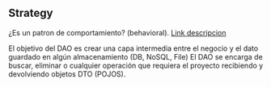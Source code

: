 ## Strategy
¿Es un patron de comportamiento? (behavioral). [Link descripcion](https://www.tutorialspoint.com/design_pattern/data_access_object_pattern.htm)

El objetivo del DAO es crear una capa intermedia entre el negocio y el dato guardado en algún almacenamiento (DB, NoSQL, File) El DAO se encarga de buscar, eliminar o cualquier operación que requiera el proyecto recibiendo y devolviendo objetos DTO (POJOS).
